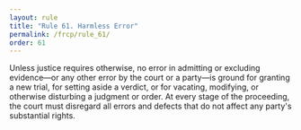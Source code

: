 ```yaml
---
layout: rule
title: "Rule 61. Harmless Error"
permalink: /frcp/rule_61/
order: 61
---
```


Unless justice requires otherwise, no error in admitting or excluding evidence—or any other error by the court or a party—is ground for granting a new trial, for setting aside a verdict, or for vacating, modifying, or otherwise disturbing a judgment or order. At every stage of the proceeding, the court must disregard all errors and defects that do not affect any party's substantial rights.
